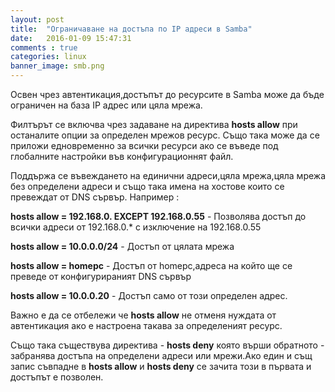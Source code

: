 ```yaml
---
layout: post
title:  "Ограничаване на достъпа по IP адреси в Samba"
date:   2016-01-09 15:47:31
comments : true
categories: linux
banner_image: smb.png
---
```


Освен чрез автентикация,достъпът до ресурсите в Samba може да бъде ограничен на база IP адрес или цяла мрежа.

Филтърът се включва чрез задаване на директива **hosts allow** при останалите опции за определен мрежов ресурс.
Също така може да се приложи едновременно за всички ресурси ако се въведе под глобалните настройки във конфигурационнят файл.

Поддържа се въвеждането на единични адреси,цяла мрежа,цяла мрежа без определени адреси и също така имена на хостове които се превеждат от DNS сървър.
Например : 



**hosts allow = 192.168.0. EXCEPT 192.168.0.55** - Позволява достъп до всички адреси от 192.168.0.* с изключение на 192.168.0.55


**hosts allow = 10.0.0.0/24** - Достъп от цялата мрежа


**hosts allow = homepc** - Достъп от homepc,адреса на който ще се преведе от конфигурираният DNS сървър


**hosts allow = 10.0.0.20** - Достъп само от този определен адрес.





Важно е да се отбележи че **hosts allow** не отменя нуждата от автентикация ако е настроена такава за определеният ресурс.




Също така съществува директива - **hosts deny** която върши обратното - забранява достъпа на определени адреси или мрежи.Ако един и същ запис съвпадне в **hosts allow** и **hosts deny** се зачита този в първата и достъпът е позволен.


